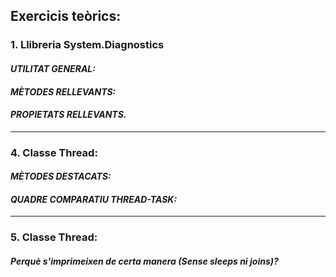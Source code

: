 ## Exercicis teòrics:

### 1. Llibreria System.Diagnostics

#### _UTILITAT GENERAL:_

#### _MÈTODES RELLEVANTS:_

#### _PROPIETATS RELLEVANTS._

-------------

### 4. Classe Thread:

#### _MÈTODES DESTACATS:_

#### _QUADRE COMPARATIU THREAD-TASK:_

-------------

### 5. Classe Thread:

#### _Perquè s'imprimeixen de certa manera (Sense sleeps ni joins)?_
